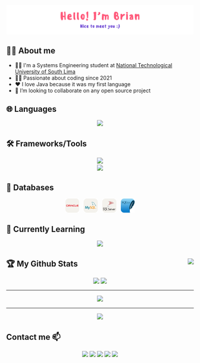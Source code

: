 <p><img alt="Hello, I'm Brian. Nice to meet you :)" src="./images/banner.png"/></p>

## 👨‍💻 About me

- 👨‍🏫 I'm a Systems Engineering student at [National Technological University of South Lima](https://www.untels.edu.pe/)
- 👨‍💻 Passionate about coding since 2021
- ❤️ I love Java because it was my first language
- 🎯 I’m looking to collaborate on any open source project

## 🌐 Languages

<div align="center">
   <img width="49%" src="https://skillicons.dev/icons?i=java,cpp,js,ts,py,r&theme=light">
</div>

## 🛠️ Frameworks/Tools

<div align="center">
   <img width="60%" src="https://skillicons.dev/icons?i=angular,nodejs,spring,html,css,tailwind,bootstrap&theme=light">
</div>
<div align="center">
<img width="34%" src="https://skillicons.dev/icons?i=git,jquery,figma,md&theme=light">
</div>

## 📂 Databases

<div align="center">
    <img width="7.5%" src="./icons/Oracle-Light.svg">&nbsp;&nbsp;
    <img width="7.5%" src="./icons/MySQL-Light.svg">&nbsp;&nbsp;
    <img width="7.5%" src="./icons/Sqlserver-Light.svg">&nbsp;&nbsp;
    <img width="7.5%" src="./icons/SQLite.svg">
</div>

## 🚀 Currently Learning

<div align="center">
   <img width="34%" src="https://skillicons.dev/icons?i=django,react,astro,docker&theme=light">
</div>

## 🏆 My Github Stats <img align="right" src="https://komarev.com/ghpvc/?username=brianinhu&style=for-the-badge"> 

<div align="center">
  <img src="https://github-readme-stats.vercel.app/api?username=brianinhu&show_icons=true&theme=dark#gh-dark-mode-onlyt"/>
  <img  style="width: 35%" src="https://github-readme-stats.vercel.app/api/top-langs/?username=brianinhu&layout=compact&theme=dark#gh-dark-mode-onlyt"/>
</div>

---

<p align="center">
<img width="50%" src="https://streak-stats.demolab.com?user=brianinhu&theme=black-ice&background=transparent&hide_border=true"/>

---

<p align="center">
<img src="https://github-profile-trophy.vercel.app/?username=brianinhu&margin-w=12"/>

## Contact me 📫

<p align="center">
<a href="https://www.linkedin.com/in/brianinhu/"><img src="https://img.shields.io/badge/LinkedIn-0077B5?style=for-the-badge&logo=linkedin&logoColor=white"/></a>
<a href="mailto:brianincah10@gmail.com"><img src="https://img.shields.io/badge/Gmail-D14836?style=for-the-badge&logo=gmail&logoColor=white"/></a>
<a href="https://es.stackoverflow.com/users/304360/brian"><img src="https://img.shields.io/badge/Stack_Overflow-FE7A16?style=for-the-badge&logo=stack-overflow&logoColor=white"/></a>
<a href="https://twitter.com/brianinhu"><img src="https://img.shields.io/badge/Twitter-1DA1F2?style=for-the-badge&logo=twitter&logoColor=white"/></a>
<a href="https://www.instagram.com/brianinhu/"><img src="https://img.shields.io/badge/Instagram-E4405F?style=for-the-badge&logo=instagram&logoColor=white"/></a>
